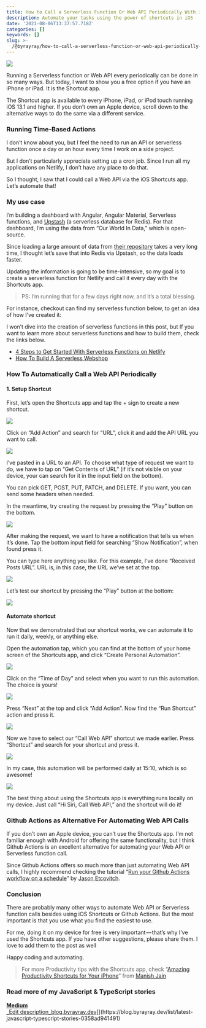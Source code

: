 ```yaml
---
title: How to Call a Serverless Function Or Web API Periodically With iOS Shortcuts
description: Automate your tasks using the power of shortcuts in iOS
date: '2021-08-06T13:37:57.718Z'
categories: []
keywords: []
slug: >-
  /@byrayray/how-to-call-a-serverless-function-or-web-api-periodically-with-ios-shortcuts-24f3e696c105
---
```


![](/Users/devbyrayray/Downloads/medium-export-a7b31d8cfbafc479a349e86525a0598d57555fb548cdfad5aa20f48d7b4db09d/posts/md_1664876347726/img/0__nEoNUltgtIlkTXhY.jpg)

Running a Serverless function or Web API every periodically can be done in so many ways. But today, I want to show you a free option if you have an iPhone or iPad. It is the Shortcut app.

The Shortcut app is available to every iPhone, iPad, or iPod touch running iOS 13.1 and higher. If you don’t own an Apple device, scroll down to the alternative ways to do the same via a different service.

### Running Time-Based Actions

I don’t know about you, but I feel the need to run an API or serverless function once a day or an hour every time I work on a side project.

But I don’t particularly appreciate setting up a cron job. Since I run all my applications on Netlify, I don’t have any place to do that.

So I thought, I saw that I could call a Web API via the iOS Shortcuts app. Let’s automate that!

### My use case

I’m building a dashboard with Angular, Angular Material, Serverless functions, and [Upstash](https://upstash.com/) (a serverless database for Redis). For that dashboard, I’m using the data from “Our World In Data,” which is open-source.

Since loading a large amount of data from [their repository](https://github.com/owid/owid-datasets/tree/master/datasets) takes a very long time, I thought let’s save that into Redis via Upstash, so the data loads faster.

Updating the information is going to be time-intensive, so my goal is to create a serverless function for Netlify and call it every day with the Shortcuts app.

> PS: I’m running that for a few days right now, and it’s a total blessing.

For instance, checkout can find my serverless function below, to get an idea of how I’ve created it:

I won’t dive into the creation of serverless functions in this post, but If you want to learn more about serverless functions and how to build them, check the links below.

*   [4 Steps to Get Started With Serverless Functions on Netlify](https://betterprogramming.pub/4-steps-to-get-started-with-serverless-functions-on-netlify-a6942bf071ca)
*   [How To Build A Serverless Webshop](https://medium.com/how-to-build-a-serverless-webshop/how-to-build-a-serverless-webshop-3dabd13b0ac7)

### How To Automatically Call a Web API Periodically

#### 1\. Setup Shortcut

First, let’s open the Shortcuts app and tap the + sign to create a new shortcut.

![](/Users/devbyrayray/Downloads/medium-export-a7b31d8cfbafc479a349e86525a0598d57555fb548cdfad5aa20f48d7b4db09d/posts/md_1664876347726/img/1__z6gbXiiIKBIil6ibS7QoCQ.png)

Click on “Add Action” and search for “URL”, click it and add the API URL you want to call.

![](/Users/devbyrayray/Downloads/medium-export-a7b31d8cfbafc479a349e86525a0598d57555fb548cdfad5aa20f48d7b4db09d/posts/md_1664876347726/img/1__wkfj4EUtoiDo9YAZNCJhWg.png)

I’ve pasted in a URL to an API. To choose what type of request we want to do, we have to tap on “Get Contents of URL” (if it’s not visible on your device, your can search for it in the input field on the bottom).

You can pick GET, POST, PUT, PATCH, and DELETE. If you want, you can send some headers when needed.

In the meantime, try creating the request by pressing the “Play” button on the bottom.

![](/Users/devbyrayray/Downloads/medium-export-a7b31d8cfbafc479a349e86525a0598d57555fb548cdfad5aa20f48d7b4db09d/posts/md_1664876347726/img/1__KtWCQ0by6Cqo4kDyT__oLPg.png)

After making the request, we want to have a notification that tells us when it’s done. Tap the bottom input field for searching “Show Notification”, when found press it.

You can type here anything you like. For this example, I’ve done “Received Posts URL”. URL is, in this case, the URL we’ve set at the top.

![](/Users/devbyrayray/Downloads/medium-export-a7b31d8cfbafc479a349e86525a0598d57555fb548cdfad5aa20f48d7b4db09d/posts/md_1664876347726/img/1__77ujA6STZKiKQDsZihBgRQ.png)

Let’s test our shortcut by pressing the “Play” button at the bottom:

![](/Users/devbyrayray/Downloads/medium-export-a7b31d8cfbafc479a349e86525a0598d57555fb548cdfad5aa20f48d7b4db09d/posts/md_1664876347726/img/1__4hNtv4__NhMg__fvVYi2EAtQ.gif)

#### Automate shortcut

Now that we demonstrated that our shortcut works, we can automate it to run it daily, weekly, or anything else.

Open the automation tap, which you can find at the bottom of your home screen of the Shortcuts app, and click “Create Personal Automation”.

![](/Users/devbyrayray/Downloads/medium-export-a7b31d8cfbafc479a349e86525a0598d57555fb548cdfad5aa20f48d7b4db09d/posts/md_1664876347726/img/1__Oawje5hmFb4aDM__QR4lMDw.png)

Click on the “Time of Day” and select when you want to run this automation. The choice is yours!

![](/Users/devbyrayray/Downloads/medium-export-a7b31d8cfbafc479a349e86525a0598d57555fb548cdfad5aa20f48d7b4db09d/posts/md_1664876347726/img/1__0SF0tBieyzInFTG__H61p7Q.png)

Press “Next” at the top and click “Add Action”. Now find the “Run Shortcut” action and press it.

![](/Users/devbyrayray/Downloads/medium-export-a7b31d8cfbafc479a349e86525a0598d57555fb548cdfad5aa20f48d7b4db09d/posts/md_1664876347726/img/1__gLPVRNx5cRM8YhwHLkd2Tg.png)

Now we have to select our “Call Web API” shortcut we made earlier. Press “Shortcut” and search for your shortcut and press it.

![](/Users/devbyrayray/Downloads/medium-export-a7b31d8cfbafc479a349e86525a0598d57555fb548cdfad5aa20f48d7b4db09d/posts/md_1664876347726/img/1__D__ZCzkhk1zuDPJxofrn__ig.png)

In my case, this automation will be performed daily at 15:10, which is so awesome!

![](/Users/devbyrayray/Downloads/medium-export-a7b31d8cfbafc479a349e86525a0598d57555fb548cdfad5aa20f48d7b4db09d/posts/md_1664876347726/img/1__Tyx7O3vR8qY7YFlz4iPRiA.png)

The best thing about using the Shortcuts app is everything runs locally on my device. Just call “Hi Siri, Call Web API,” and the shortcut will do it!

### Github Actions as Alternative For Automating Web API Calls

If you don’t own an Apple device, you can’t use the Shortcuts app. I’m not familiar enough with Android for offering the same functionality, but I think Github Actions is an excellent alternative for automating your Web API or Serverless function call.

Since Github Actions offers so much more than just automating Web API calls, I highly recommend checking the tutorial “[Run your Github Actions workflow on a schedule](https://jasonet.co/posts/scheduled-actions/)” by [Jason Etcovitch](https://twitter.com/JasonEtco).

### Conclusion

There are probably many other ways to automate Web API or Serverless function calls besides using iOS Shortcuts or Github Actions. But the most important is that you use what you find the easiest to use.

For me, doing it on my device for free is very important — that’s why I’ve used the Shortcuts app. If you have other suggestions, please share them. I love to add them to the post as well

Happy coding and automating.

> For more Productivity tips with the Shortcuts app, check “[Amazing Productivity Shortcuts for Your iPhone](https://medium.com/macoclock/5-cool-tricks-your-iphones-shortcuts-app-can-do-fcdcd4fe153e)” from [Manish Jain](https://medium.com/u/728e7aeac31a)

### Read more of my JavaScript & TypeScript stories

[**Medium**  
_Edit description_blog.byrayray.dev](https://blog.byrayray.dev/list/latest-javascript-typescript-stories-0358ad941491 "https://blog.byrayray.dev/list/latest-javascript-typescript-stories-0358ad941491")[](https://blog.byrayray.dev/list/latest-javascript-typescript-stories-0358ad941491)